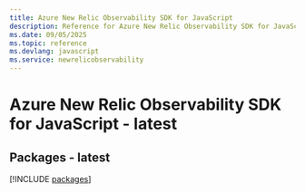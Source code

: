 ```yaml
---
title: Azure New Relic Observability SDK for JavaScript
description: Reference for Azure New Relic Observability SDK for JavaScript
ms.date: 09/05/2025
ms.topic: reference
ms.devlang: javascript
ms.service: newrelicobservability
---
```

# Azure New Relic Observability SDK for JavaScript - latest
## Packages - latest
[!INCLUDE [packages](new-relic-observability-index.md)]